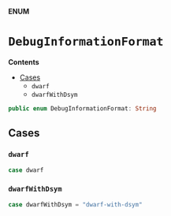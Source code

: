 **ENUM**

# `DebugInformationFormat`

**Contents**

- [Cases](#cases)
  - `dwarf`
  - `dwarfWithDsym`

```swift
public enum DebugInformationFormat: String
```

## Cases
### `dwarf`

```swift
case dwarf
```

### `dwarfWithDsym`

```swift
case dwarfWithDsym = "dwarf-with-dsym"
```
